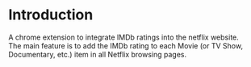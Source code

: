 # Introduction

A chrome extension to integrate IMDb ratings into the netflix website.  
The main feature is to add the IMDb rating to each Movie (or TV Show, Documentary, etc.) item in all Netflix browsing pages.
